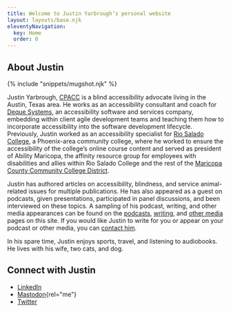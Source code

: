 ```yaml
---
title: Welcome to Justin Yarbrough’s personal website
layout: layouts/base.njk
eleventyNavigation:
  key: Home
  order: 0
---
```

## About Justin

{% include "snippets/mugshot.njk" %}

Justin Yarbrough, [CPACC](https://www.accessibilityassociation.org/s/certified-professional) is a blind accessibility advocate living in the Austin, Texas area. He works as an accessibility consultant and coach for [Deque Systems](https://www.deque.com/), an accessibility software and services company, embedding within client agile development teams and teaching them how to incorporate accessibility into the software development lifecycle. Previously, Justin worked as an accessibility specialist for [Rio Salado College](https://www.riosalado.edu/), a Phoenix-area community college, where he worked to ensure the accessibility of the college’s online course content and served as president of Ability Maricopa, the affinity resource group for employees with disabilities and allies within Rio Salado College and the rest of the [Maricopa County Community College District](https://www.maricopa.edu/).

Justin has authored articles on accessibility, blindness, and service animal-related issues for multiple publications. He has also appeared as a guest on podcasts, given presentations, participated in panel discussions, and been interviewed on these topics. A sampling of his podcast, writing, and other media appearances can be found on the [podcasts](/podcasts), [writing](/writing), and [other media](/media) pages on this site. If you would like Justin to write for you or appear on your podcast or other media, you can [contact him](/contact).

In his spare time, Justin enjoys sports, travel, and listening to audiobooks. He lives with his wife, two cats, and dog.

## Connect with Justin

- [LinkedIn](https://www.linkedin.com/in/justin-yarbrough-639770234/)
- [Mastodon](https://disabled.social/@jyarbrough){rel="me"}
- [Twitter](https://www.twitter.com/fatelvis04)